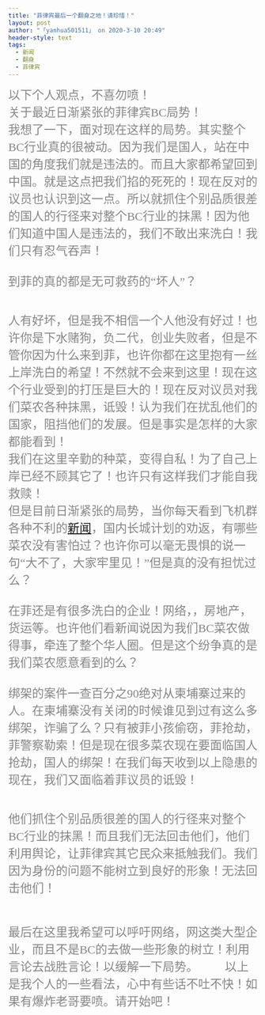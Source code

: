 ```yaml
---
title: "菲律宾最后一个翻身之地！请珍惜！"
layout: post
author: "「yanhua501511」 on 2020-3-10 20:49"
header-style: text
tags:
  - 新闻
  - 翻身
  - 菲律宾
---
```


<head></head>
<body>
 <font face="simsun"><font size="5"><font color="#878787">以下个人观点，不喜勿喷！<br> 关于最近日渐紧张的菲律宾BC局势！<br> 我想了一下，面对现在这样的局势。其实整个BC行业真的很被动。因为我们是国人，站在中国的角度我们就是违法的。而且大家都希望回到中国。就是这点把我们掐的死死的！现在反对的议员也认识到这一点。所以就抓住个别品质很差的国人的行径来对整个BC行业的抹黑！因为他们知道中国人是违法的，我们不敢出来洗白！我们只有忍气吞声！<br> <br> </font></font></font>
 <font color="#878787"><font face="Tahoma, &amp;quot"><font face="simsun"><font size="5">到菲的真的都是无可救药的“坏人”？<br> <br> </font></font></font></font>
 <br> 
 <font color="#878787"><font face="Tahoma, &amp;quot"><font face="simsun"><font size="5">人有好坏，但是我不相信一个人他没有好过！也许你是下水赌狗，负二代，创业失败者，但是不管你因为什么来到菲，也许你都在这里抱有一丝上岸洗白的希望！不然就不会来到这里！现在这个行业受到的打压是巨大的！现在反对议员对我们菜农各种抹黑，诋毁！认为我们在扰乱他们的国家，阻挡他们的发展。但是事实是怎样的大家都能看到！<br> 我们在这里辛勤的种菜，变得自私！为了自己上岸已经不顾其它了！也许只有这样我们才能自我救赎！<br> 但是目前日渐紧张的局势，当你每天看到飞机群各种不利的<a href="https://bbs.boniu123.cc/forum-279-1.html" target="_blank" class="relatedlink">新闻</a>，国内长城计划的劝返，有哪些菜农没有害怕过？也许你可以毫无畏惧的说一句“大不了，大家牢里见！”但是真的没有担忧过么？<br> <br> 在菲还是有很多洗白的企业！网络，，房地产，货运等。也许他们看新闻说因为我们BC菜农做得事，牵连了整个华人圈。但是这个纷争真的是我们菜农愿意看到的么？<br> <br> </font></font><font face="simsun"><font size="5">绑架的案件一查百分之90绝对从柬埔寨过来的人。在柬埔寨没有关闭的时候谁见到过有这么多绑架，诈骗了么？只有被菲小孩偷窃，菲抢劫，菲警察勒索！但是现在很多菜农现在要面临国人抢劫，国人的绑架！在我们每天收到以上隐患的现在，我们又面临着菲议员的诋毁！<br> <br> </font></font><br> <font face="simsun"><font size="5">他们抓住个别品质很差的国人的行径来对整个BC行业的抹黑！而且我们无法回击他们，他们利用舆论，让菲律宾其它民众来抵触我们。我们因为身份的问题不能树立到良好的形象！无法回击他们！<br> <br> <br> 最后在这里我希望可以呼吁网络，网这类大型企业，而且不是BC的去做一些形象的树立！利用言论去战胜言论！以缓解一下局势。</font></font><font face="simsun"><font size="5">&nbsp; &nbsp;&nbsp; &nbsp;&nbsp; &nbsp;以上是我个人的一些看法，心中有些话不吐不快！如果有爆炸老哥要喷。请开始吧！</font></font><br> <br> </font></font>
 <br> 
 <br>
</body>


